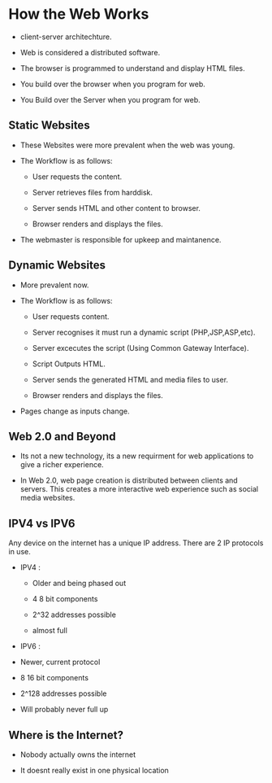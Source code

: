 # How the Web Works

- client-server architechture.

- Web is considered a distributed software.

- The browser is programmed to understand and display HTML files.

- You build over the browser when you program for web.

- You Build over the Server when you program for web.

## Static Websites

- These Websites were more prevalent when the web was young.

- The Workflow is as follows:

  - User requests the content.

  - Server retrieves files from harddisk.

  - Server sends HTML and other content to browser.

  - Browser renders and displays the files.

- The webmaster is responsible for upkeep and maintanence.

## Dynamic Websites 

- More prevalent now.

- The Workflow is as follows:
  
  - User requests content.
  
  - Server recognises it must run a dynamic script (PHP,JSP,ASP,etc).

  - Server excecutes the script (Using Common Gateway Interface).

  - Script Outputs HTML.

  - Server sends the generated HTML and media files to user.

  - Browser renders and displays the files.  

- Pages change as inputs change.

## Web 2.0 and Beyond

- Its not a new technology, its a new requirment for web applications to 
give a richer experience. 

- In Web 2.0, web page creation is distributed between clients and servers. This
creates a more interactive web experience such as social media websites.

## IPV4 vs IPV6
Any device on the internet has a unique IP address. There are 2 
IP protocols in use. 

- IPV4 :

  - Older and being phased out

  - 4 8 bit components

  - 2^32 addresses possible

  - almost full

- IPV6 :

 - Newer, current protocol

 - 8 16 bit components

 - 2^128 addresses possible

 - Will probably never full up

## Where is the Internet?

- Nobody actually owns the internet

- It doesnt really exist in one physical location



